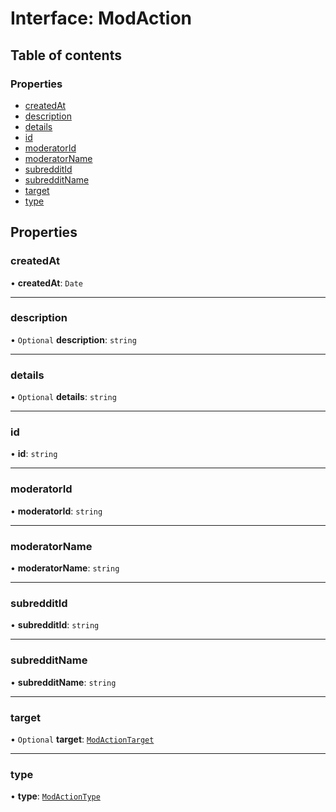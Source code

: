 # Interface: ModAction

## Table of contents

### Properties

- [createdAt](ModAction.md#createdat)
- [description](ModAction.md#description)
- [details](ModAction.md#details)
- [id](ModAction.md#id)
- [moderatorId](ModAction.md#moderatorid)
- [moderatorName](ModAction.md#moderatorname)
- [subredditId](ModAction.md#subredditid)
- [subredditName](ModAction.md#subredditname)
- [target](ModAction.md#target)
- [type](ModAction.md#type)

## Properties

### createdAt

• **createdAt**: `Date`

---

### description

• `Optional` **description**: `string`

---

### details

• `Optional` **details**: `string`

---

### id

• **id**: `string`

---

### moderatorId

• **moderatorId**: `string`

---

### moderatorName

• **moderatorName**: `string`

---

### subredditId

• **subredditId**: `string`

---

### subredditName

• **subredditName**: `string`

---

### target

• `Optional` **target**: [`ModActionTarget`](ModActionTarget.md)

---

### type

• **type**: [`ModActionType`](../README.md#modactiontype)
